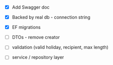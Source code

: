 
- [x] Add Swagger doc
- [x] Backed by real db - connection string
- [x] EF migrations
- [ ] DTOs - remove creator
- [ ] validation (valid holiday, recipient, max length)
- [ ] service / repository layer

